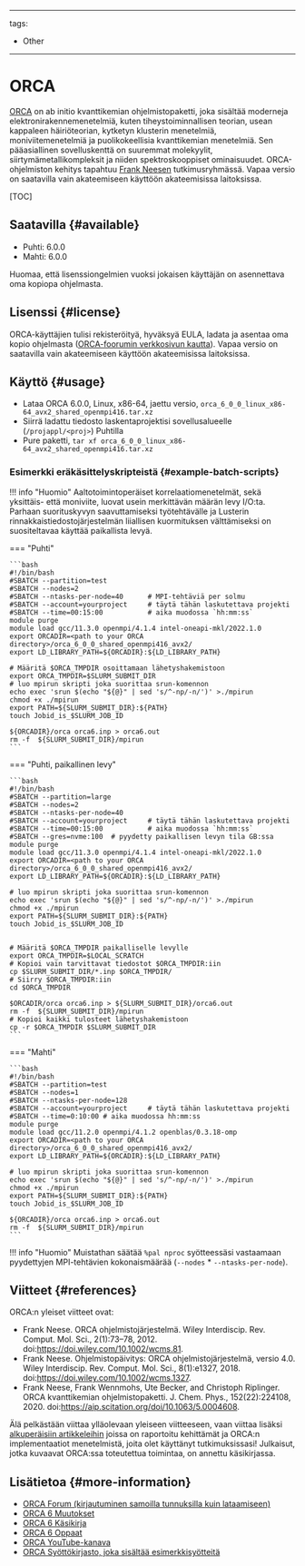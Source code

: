 
---
tags:
  - Other
---

# ORCA

[ORCA](https://orcaforum.kofo.mpg.de/app.php/portal) on ab initio kvanttikemian ohjelmistopaketti, joka sisältää moderneja elektronirakennemenetelmiä, kuten tiheystoiminnallisen teorian, usean kappaleen häiriöteorian, kytketyn klusterin menetelmiä, moniviitemenetelmiä ja puolikokeellisia kvanttikemian menetelmiä. Sen pääasiallinen sovelluskenttä on suuremmat molekyylit, siirtymämetallikompleksit ja niiden spektroskooppiset ominaisuudet. ORCA-ohjelmiston kehitys tapahtuu [Frank Neesen](https://en.wikipedia.org/wiki/Frank_Neese) tutkimusryhmässä. Vapaa versio on saatavilla vain akateemiseen käyttöön akateemisissa laitoksissa.

[TOC]

## Saatavilla {#available}

- Puhti: 6.0.0
- Mahti: 6.0.0

Huomaa, että lisenssiongelmien vuoksi jokaisen käyttäjän on asennettava oma kopiopa ohjelmasta.

## Lisenssi {#license}

ORCA-käyttäjien tulisi rekisteröityä, hyväksyä EULA, ladata ja asentaa oma kopio ohjelmasta
([ORCA-foorumin verkkosivun kautta](https://orcaforum.kofo.mpg.de/app.php/portal)). Vapaa versio on saatavilla vain akateemiseen käyttöön akateemisissa laitoksissa.

## Käyttö {#usage}

- Lataa ORCA 6.0.0, Linux, x86-64, jaettu versio, `orca_6_0_0_linux_x86-64_avx2_shared_openmpi416.tar.xz`
- Siirrä ladattu tiedosto laskentaprojektisi sovellusalueelle (`/projappl/<proj>`) Puhtilla
- Pure paketti, `tar xf orca_6_0_0_linux_x86-64_avx2_shared_openmpi416.tar.xz`

### Esimerkki eräkäsittelyskripteistä {#example-batch-scripts}

!!! info "Huomio"
    Aaltotoimintoperäiset korrelaatiomenetelmät, sekä yksittäis- että moniviite, luovat usein merkittävän määrän levy I/O:ta. Parhaan suorituskyvyn saavuttamiseksi työtehtävälle ja Lusterin rinnakkaistiedostojärjestelmän liiallisen kuormituksen välttämiseksi on suositeltavaa käyttää paikallista levyä.

=== "Puhti"

    ```bash
    #!/bin/bash
    #SBATCH --partition=test
    #SBATCH --nodes=2
    #SBATCH --ntasks-per-node=40      # MPI-tehtäviä per solmu
    #SBATCH --account=yourproject     # täytä tähän laskutettava projekti 
    #SBATCH --time=00:15:00           # aika muodossa `hh:mm:ss`
    module purge
    module load gcc/11.3.0 openmpi/4.1.4 intel-oneapi-mkl/2022.1.0
    export ORCADIR=<path to your ORCA directory>/orca_6_0_0_shared_openmpi416_avx2/
    export LD_LIBRARY_PATH=${ORCADIR}:${LD_LIBRARY_PATH}

    # Määritä $ORCA_TMPDIR osoittamaan lähetyshakemistoon
    export ORCA_TMPDIR=$SLURM_SUBMIT_DIR
    # luo mpirun skripti joka suorittaa srun-komennon
    echo exec 'srun $(echo "${@}" | sed 's/^-np/-n/')' >./mpirun
    chmod +x ./mpirun
    export PATH=${SLURM_SUBMIT_DIR}:${PATH}
    touch Jobid_is_$SLURM_JOB_ID 

    ${ORCADIR}/orca orca6.inp > orca6.out
    rm -f  ${SLURM_SUBMIT_DIR}/mpirun
    ```

=== "Puhti, paikallinen levy"

    ```bash
    #!/bin/bash
    #SBATCH --partition=large
    #SBATCH --nodes=2
    #SBATCH --ntasks-per-node=40
    #SBATCH --account=yourproject     # täytä tähän laskutettava projekti
    #SBATCH --time=00:15:00           # aika muodossa `hh:mm:ss`
    #SBATCH --gres=nvme:100  # pyydetty paikallisen levyn tila GB:ssa
    module purge
    module load gcc/11.3.0 openmpi/4.1.4 intel-oneapi-mkl/2022.1.0
    export ORCADIR=<path to your ORCA directory>/orca_6_0_0_shared_openmpi416_avx2/
    export LD_LIBRARY_PATH=${ORCADIR}:${LD_LIBRARY_PATH}

    # luo mpirun skripti joka suorittaa srun-komennon
    echo exec 'srun $(echo "${@}" | sed 's/^-np/-n/')' >./mpirun
    chmod +x ./mpirun
    export PATH=${SLURM_SUBMIT_DIR}:${PATH}
    touch Jobid_is_$SLURM_JOB_ID 


    # Määritä $ORCA_TMPDIR paikalliselle levylle
    export ORCA_TMPDIR=$LOCAL_SCRATCH
    # Kopioi vain tarvittavat tiedostot $ORCA_TMPDIR:iin
    cp $SLURM_SUBMIT_DIR/*.inp $ORCA_TMPDIR/
    # Siirry $ORCA_TMPDIR:iin
    cd $ORCA_TMPDIR

    $ORCADIR/orca orca6.inp > ${SLURM_SUBMIT_DIR}/orca6.out
    rm -f  ${SLURM_SUBMIT_DIR}/mpirun
    # Kopioi kaikki tulosteet lähetyshakemistoon
    cp -r $ORCA_TMPDIR $SLURM_SUBMIT_DIR
    ```

=== "Mahti"

    ```bash
    #!/bin/bash
    #SBATCH --partition=test
    #SBATCH --nodes=1
    #SBATCH --ntasks-per-node=128
    #SBATCH --account=yourproject     # täytä tähän laskutettava projekti
    #SBATCH --time=0:10:00 # aika muodossa hh:mm:ss
    module purge
    module load gcc/11.2.0 openmpi/4.1.2 openblas/0.3.18-omp
    export ORCADIR=<path to your ORCA directory>/orca_6_0_0_shared_openmpi416_avx2/
    export LD_LIBRARY_PATH=${ORCADIR}:${LD_LIBRARY_PATH}

    # luo mpirun skripti joka suorittaa srun-komennon
    echo exec 'srun $(echo "${@}" | sed 's/^-np/-n/')' >./mpirun
    chmod +x ./mpirun
    export PATH=${SLURM_SUBMIT_DIR}:${PATH}
    touch Jobid_is_$SLURM_JOB_ID

    ${ORCADIR}/orca orca6.inp > orca6.out
    rm -f  ${SLURM_SUBMIT_DIR}/mpirun
    ```

!!! info "Huomio"
    Muistathan säätää `%pal nproc` syötteessäsi vastaamaan pyydettyjen MPI-tehtävien kokonaismäärää (`--nodes` * `--ntasks-per-node`).

## Viitteet {#references}

ORCA:n yleiset viitteet ovat:

- Frank Neese. ORCA ohjelmistojärjestelmä. Wiley Interdiscip. Rev. Comput. Mol. Sci., 2(1):73–78, 2012. doi:<https://doi.wiley.com/10.1002/wcms.81>.
- Frank Neese. Ohjelmistopäivitys: ORCA ohjelmistojärjestelmä, versio 4.0. Wiley Interdiscip. Rev. Comput. Mol. Sci., 8(1):e1327, 2018. doi:<https://doi.wiley.com/10.1002/wcms.1327>.
- Frank Neese, Frank Wennmohs, Ute Becker, and Christoph Riplinger. ORCA kvanttikemian ohjelmistopaketti. J. Chem. Phys., 152(22):224108, 2020. doi:<https://aip.scitation.org/doi/10.1063/5.0004608>.

Älä pelkästään viittaa ylläolevaan yleiseen viitteeseen, vaan viittaa lisäksi
[alkuperäisiin artikkeleihin](https://www.faccts.de/docs/orca/6.0/manual/contents/public.html)
joissa on raportoitu kehittämät ja ORCA:n implementaatiot menetelmistä, joita olet käyttänyt
tutkimuksissasi! Julkaisut, jotka kuvaavat ORCA:ssa toteutettua toimintaa, on annettu käsikirjassa.

## Lisätietoa {#more-information}

- [ORCA Forum (kirjautuminen samoilla tunnuksilla kuin lataamiseen)](https://orcaforum.kofo.mpg.de/app.php/portal)
- [ORCA 6 Muutokset](https://www.faccts.de/docs/orca/6.0/manual/contents/changes.html)
- [ORCA 6 Käsikirja](https://www.faccts.de/docs/orca/6.0/manual/ )
- [ORCA 6 Oppaat](https://www.faccts.de/docs/orca/6.0/tutorials/)
- [ORCA YouTube-kanava](https://www.youtube.com/@orcaquantumchemistry)
- [ORCA Syöttökirjasto, joka sisältää esimerkkisyötteitä](https://sites.google.com/site/orcainputlibrary/home)

